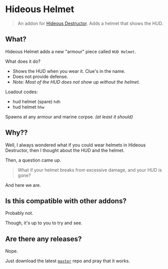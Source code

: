 # Hideous Helmet
> An addon for [Hideous Destructor](https://codeberg.org/mc776/hideousdestructor). Adds a helmet that shows the HUD.

## What?
Hideous Helmet adds a new "armour" piece called `HUD Helmet`.

What does it do?
* Shows the HUD when you wear it. Clue's in the name.
* Does not provide defense.
* *Note: Most of the HUD does not show up without the helmet.*

Loadout codes:
* hud helmet (spare) `hdh`
* hud helmet `hhw`

Spawns at any armour and marine corpse. *(at least it should)*

## Why??
Well, I always wondered what if you could wear helmets in Hideous Destructor, then I thought about the HUD and the helmet.

Then, a question came up.

> What if your helmet breaks from excessive damage, and your HUD is gone?

And here we are.


## Is this compatible with other addons?
Probably not.

Though, it's up to you to try and see.


## Are there any releases?
Nope.

Just download the latest [`master`](https://github.com/dastrukar/hideous-helmet/archive/refs/heads/master.zip) repo and pray that it works.
